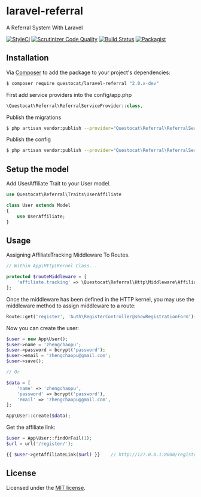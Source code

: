 # laravel-referral

A Referral System With Laravel

[![StyleCI](https://styleci.io/repos/115917817/shield?branch=master)](https://styleci.io/repos/115917817)
[![Scrutinizer Code Quality](https://scrutinizer-ci.com/g/questocat/laravel-referral/badges/quality-score.png?b=master)](https://scrutinizer-ci.com/g/questocat/laravel-referral/?branch=master)
[![Build Status](https://scrutinizer-ci.com/g/questocat/laravel-referral/badges/build.png?b=master)](https://scrutinizer-ci.com/g/questocat/laravel-referral/build-status/master)
[![Packagist](https://img.shields.io/packagist/l/doctrine/orm.svg)](https://packagist.org/packages/questocat/laravel-referral)

## Installation

Via [Composer](https://getcomposer.org) to add the package to your project's dependencies:

```bash
$ composer require questocat/laravel-referral "2.0.x-dev"
```

First add service providers into the config/app.php

```php
\Questocat\Referral\ReferralServiceProvider::class,
```

Publish the migrations

```bash
$ php artisan vendor:publish --provider="Questocat\Referral\ReferralServiceProvider" --tag="referral-migrations"
```

Publish the config

```bash
$ php artisan vendor:publish --provider="Questocat\Referral\ReferralServiceProvider" --tag="referral-config"
```

## Setup the model

Add UserAffiliate Trait to your User model.

```php
use Questocat\Referral\Traits\UserAffiliate

class User extends Model
{
    use UserAffiliate;
}
```

## Usage

Assigning AffiliateTracking Middleware To Routes.

```php
// Within App\Http\Kernel Class...

protected $routeMiddleware = [
    'affiliate.tracking' => \Questocat\Referral\Http\Middleware\AffiliateTracking::class,
];
```

Once the middleware has been defined in the HTTP kernel, you may use the middleware method to assign middleware to a route:

```php
Route::get('register', 'Auth\RegisterController@showRegistrationForm')->middleware('affiliate.tracking');
```

Now you can create the user:

```php
$user = new App\User();
$user->name = 'zhengchaopu';
$user->password = bcrypt('password');
$user->email = 'zhengchaopu@gmail.com';
$user->save();

// Or

$data = [
    'name' => 'zhengchaopu',
    'password' => bcrypt('password'),
    'email' => 'zhengchaopu@gmail.com',
];

App\User::create($data);
```

Get the affiliate link:

```php
$user = App\User::findOrFail(1);
$url = url('/register/');

{{ $user->getAffiliateLink($url) }}    // http://127.0.0.1:8000/register/?ref=xxx
```


## License

Licensed under the [MIT license](https://github.com/questocat/laravel-referral/blob/master/LICENSE).
